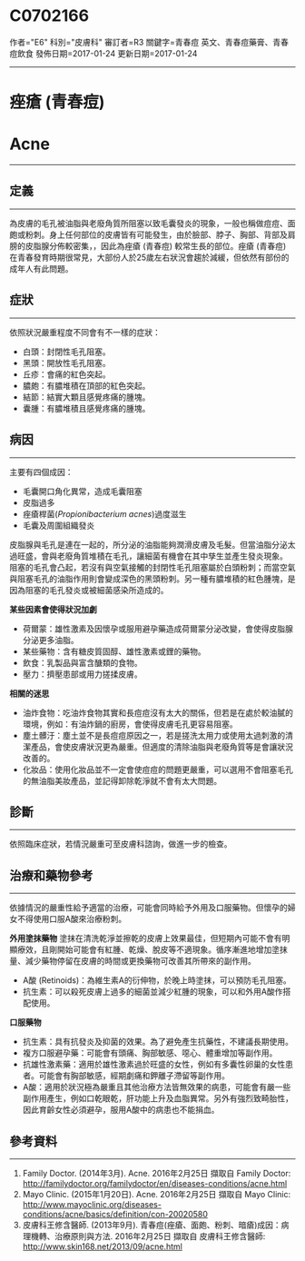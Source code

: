 # C0702166
作者="E6"
科別="皮膚科"
審訂者=R3
關鍵字=青春痘 英文、青春痘藥膏、青春痘飲食
發佈日期=2017-01-24
更新日期=2017-01-24

----------
# 痤瘡 (青春痘)
# Acne
----------
## 定義
----------

為皮膚的毛孔被油脂與老廢角質所阻塞以致毛囊發炎的現象，一般也稱做痘痘、面皰或粉刺。身上任何部位的皮膚皆有可能發生，由於臉部、脖子、胸部、背部及肩膀的皮脂腺分佈較密集，，因此為痤瘡 (青春痘) 較常生長的部位。痤瘡 (青春痘) 在青春發育時期很常見，大部份人於25歲左右狀況會趨於減緩，但依然有部份的成年人有此問題。

## 症狀
----------

依照狀況嚴重程度不同會有不一樣的症狀：

- 白頭：封閉性毛孔阻塞。
- 黑頭：開放性毛孔阻塞。
- 丘疹：會痛的紅色突起。
- 膿皰：有膿堆積在頂部的紅色突起。
- 結節：結實大顆且感覺疼痛的腫塊。
- 囊腫：有膿堆積且感覺疼痛的腫塊。
## 病因
----------

主要有四個成因：

- 毛囊開口角化異常，造成毛囊阻塞
- 皮脂過多
- 痤瘡桿菌(*Propionibacterium acnes*)過度滋生
- 毛囊及周圍組織發炎

皮脂腺與毛孔是連在一起的，所分泌的油脂能夠潤滑皮膚及毛髮。但當油脂分泌太過旺盛，會與老廢角質堆積在毛孔，讓細菌有機會在其中孳生並產生發炎現象。
阻塞的毛孔會凸起，若沒有與空氣接觸的封閉性毛孔阻塞屬於白頭粉刺；而當空氣與阻塞毛孔的油脂作用則會變成深色的黑頭粉刺。另一種有膿堆積的紅色腫塊，是因為阻塞的毛孔發炎或被細菌感染所造成的。

**某些因素會使得狀況加劇**

- 荷爾蒙：雄性激素及因懷孕或服用避孕藥造成荷爾蒙分泌改變，會使得皮脂腺分泌更多油脂。
- 某些藥物：含有糖皮質固醇、雄性激素或鋰的藥物。
- 飲食：乳製品與富含醣類的食物。
- 壓力：擠壓患部或用力搓揉皮膚。

**相關的迷思**

- 油炸食物：吃油炸食物其實和長痘痘沒有太大的關係，但若是在處於較油膩的環境，例如：有油炸鍋的廚房，會使得皮膚毛孔更容易阻塞。
- 塵土髒汙：塵土並不是長痘痘原因之一，若是搓洗太用力或使用太過刺激的清潔產品，會使皮膚狀況更為嚴重。但適度的清除油脂與老廢角質等是會讓狀況改善的。
- 化妝品：使用化妝品並不一定會使痘痘的問題更嚴重，可以選用不會阻塞毛孔的無油脂美妝產品，並記得卸除乾淨就不會有太大問題。 
## 診斷
----------

依照臨床症狀，若情況嚴重可至皮膚科諮詢，做進一步的檢查。

## 治療和藥物參考
----------

依據情況的嚴重性給予適當的治療，可能會同時給予外用及口服藥物。但懷孕的婦女不得使用口服A酸來治療粉刺。

**外用塗抹藥物**
塗抹在清洗乾淨並擦乾的皮膚上效果最佳，但短期內可能不會有明顯療效，且剛開始可能會有紅腫、乾燥、脫皮等不適現象。循序漸進地增加塗抹量、減少藥物停留在皮膚的時間或更換藥物可改善其所帶來的副作用。

- A酸 (Retinoids)：為維生素A的衍伸物，於晚上時塗抹，可以預防毛孔阻塞。
- 抗生素：可以殺死皮膚上過多的細菌並減少紅腫的現象，可以和外用A酸作搭配使用。

**口服藥物**

- 抗生素：具有抗發炎及抑菌的效果。為了避免產生抗藥性，不建議長期使用。
- 複方口服避孕藥：可能會有頭痛、胸部敏感、噁心、體重增加等副作用。
- 抗雄性激素藥：適用於雄性激素過於旺盛的女性，例如有多囊性卵巢的女性患者。可能會有胸部敏感，經期劇痛和鉀離子滯留等副作用。
- A酸：適用於狀況極為嚴重且其他治療方法皆無效果的病患，可能會有嚴一些副作用產生，例如口乾眼乾，肝功能上升及血脂異常。另外有強烈致畸胎性，因此育齡女性必須避孕，服用A酸中的病患也不能捐血。
## 參考資料
----------
1. Family Doctor. (2014年3月). Acne. 2016年2月25日 擷取自 Family Doctor: http://familydoctor.org/familydoctor/en/diseases-conditions/acne.html
2. Mayo Clinic. (2015年1月20日). Acne. 2016年2月25日 擷取自 Mayo Clinic: http://www.mayoclinic.org/diseases-conditions/acne/basics/definition/con-20020580
3. 皮膚科王修含醫師. (2013年9月). 青春痘(痤瘡、面皰、粉刺、暗瘡)成因：病理機轉、治療原則與方法. 2016年2月25日 擷取自 皮膚科王修含醫師: 
  http://www.skin168.net/2013/09/acne.html


